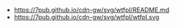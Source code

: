 - https://7pub.github.io/cdn-gw/svg/wtfpl/README.md
- https://7pub.github.io/cdn-gw/svg/wtfpl/wtfpl.svg
